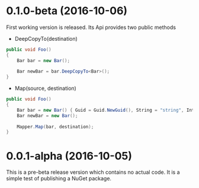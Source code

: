 # 0.1.0-beta (2016-10-06)
First working version is released. Its Api provides two public methods

* DeepCopyTo<T>(destination)

```c#
public void Foo()
{
    Bar bar = new Bar();
    
    Bar newBar = bar.DeepCopyTo<Bar>();
}
```

* Map(source, destination)

```c#
public void Foo()
{
    Bar bar = new Bar() { Guid = Guid.NewGuid(), String = "string", Int = 123 };
    Bar newBar = new Bar();
    
    Mapper.Map(bar, destination);
}
```

# 0.0.1-alpha (2016-10-05)
This is a pre-beta release version which contains no actual code. It is a simple test of publishing a NuGet package.
